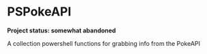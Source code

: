 # PSPokeAPI

__Project status: somewhat abandoned__

A collection powershell functions for grabbing info from the PokeAPI
